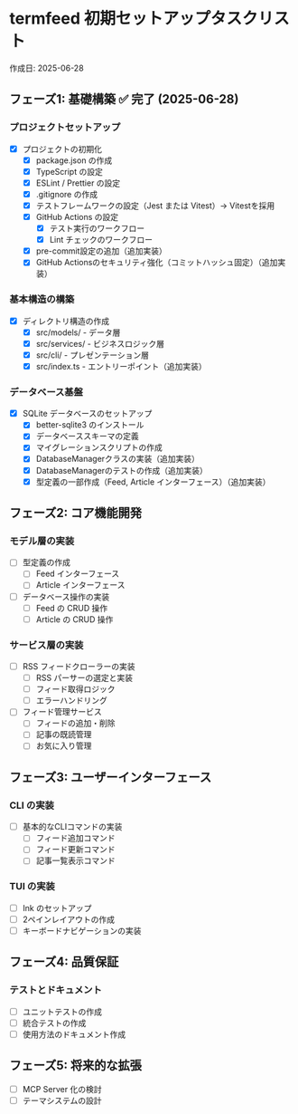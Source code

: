 # termfeed 初期セットアップタスクリスト

作成日: 2025-06-28

## フェーズ1: 基礎構築 ✅ 完了 (2025-06-28)

### プロジェクトセットアップ

- [x] プロジェクトの初期化
  - [x] package.json の作成
  - [x] TypeScript の設定
  - [x] ESLint / Prettier の設定
  - [x] .gitignore の作成
  - [x] テストフレームワークの設定（Jest または Vitest）→ Vitestを採用
  - [x] GitHub Actions の設定
    - [x] テスト実行のワークフロー
    - [x] Lint チェックのワークフロー
  - [x] pre-commit設定の追加（追加実装）
  - [x] GitHub Actionsのセキュリティ強化（コミットハッシュ固定）（追加実装）

### 基本構造の構築

- [x] ディレクトリ構造の作成
  - [x] src/models/ - データ層
  - [x] src/services/ - ビジネスロジック層
  - [x] src/cli/ - プレゼンテーション層
  - [x] src/index.ts - エントリーポイント（追加実装）

### データベース基盤

- [x] SQLite データベースのセットアップ
  - [x] better-sqlite3 のインストール
  - [x] データベーススキーマの定義
  - [x] マイグレーションスクリプトの作成
  - [x] DatabaseManagerクラスの実装（追加実装）
  - [x] DatabaseManagerのテストの作成（追加実装）
  - [x] 型定義の一部作成（Feed, Article インターフェース）（追加実装）

## フェーズ2: コア機能開発

### モデル層の実装

- [ ] 型定義の作成
  - [ ] Feed インターフェース
  - [ ] Article インターフェース
- [ ] データベース操作の実装
  - [ ] Feed の CRUD 操作
  - [ ] Article の CRUD 操作

### サービス層の実装

- [ ] RSS フィードクローラーの実装
  - [ ] RSS パーサーの選定と実装
  - [ ] フィード取得ロジック
  - [ ] エラーハンドリング
- [ ] フィード管理サービス
  - [ ] フィードの追加・削除
  - [ ] 記事の既読管理
  - [ ] お気に入り管理

## フェーズ3: ユーザーインターフェース

### CLI の実装

- [ ] 基本的なCLIコマンドの実装
  - [ ] フィード追加コマンド
  - [ ] フィード更新コマンド
  - [ ] 記事一覧表示コマンド

### TUI の実装

- [ ] Ink のセットアップ
- [ ] 2ペインレイアウトの作成
- [ ] キーボードナビゲーションの実装

## フェーズ4: 品質保証

### テストとドキュメント

- [ ] ユニットテストの作成
- [ ] 統合テストの作成
- [ ] 使用方法のドキュメント作成

## フェーズ5: 将来的な拡張

- [ ] MCP Server 化の検討
- [ ] テーマシステムの設計